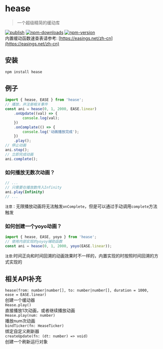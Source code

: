 # hease

> 一个超级精简的缓动库  

[![publish](https://github.com/hxg2050/hease/actions/workflows/publish.yml/badge.svg)](https://github.com/hxg2050/hease/actions/workflows/publish.yml)
[![npm-downloads](https://img.shields.io/npm/dm/hease.svg)](https://www.npmjs.com/package/hease)
[![npm-version](https://img.shields.io/npm/v/hease.svg)](https://www.npmjs.com/package/hease)  
内置缓动函数速查表请参考: [https://easings.net/zh-cn](https://easings.net/zh-cn)

## 安装
```sh
npm install hease
```
## 例子
```ts
import { hease, EASE } from 'hease';
// 播放，并注册相关事件
const ani = hease(0, 1, 2000, EASE.linear)
    .onUpdate((val) => {
        console.log(val);
    })
    .onComplate(() => {
        console.log('动画播放完成');
    })
    .play();
// 停止动画
ani.stop();
// 立即完成动画
ani.complete();
```
### 如何播放无数次动画？
```ts
// ...
// 只需要在播放数传入Infinity
ani.play(Infinity)
// ...
```
`注意：`无限播放动画将无法触发`onComplete`，但是可以通过手动调用`complete`方法触发

### 如何创建一个yoyo动画？
```ts
import { hease, EASE, yoyo } from 'hease';
// 使用内部实现的yoyoy辅助函数
const ani = hease(0, 1, 2000, yoyo(EASE.linear));
```
`注意`:时间正向和时间回溯的动画效果时不一样的，内置实现的时按照时间回溯的方式实现的
## 相关API补充
``hease(from: number|number[], to: number|number[], duration = 1000, ease = EASE.linear)``  
创建一个缓动器  
``Hease.play()``  
直接播放1次动画，或者继续播放动画  
``Hease.play(num: number)``  
播放num次动画  
``bindTicker(fn: HeaseTicker)``  
绑定自定义刷新器  
``createUpdate(fn: (dt: number) => void)``  
创建一个刷新运行对象